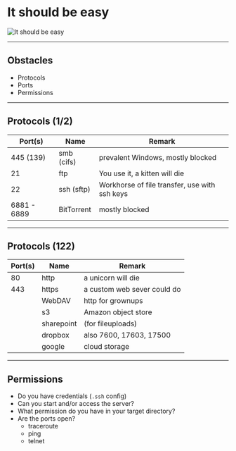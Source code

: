 # It should be easy

![It should be easy](slides/SimpleTransferSolo.png)

---

## Obstacles

- Protocols
- Ports
- Permissions

---

## Protocols (1/2)

| Port(s)     | Name       | Remark                                        |
| ----------- | ---------- | --------------------------------------------- |
| 445 (139)   | smb (cifs) | prevalent Windows, mostly blocked             |
| 21          | ftp        | You use it, a kitten will die                 |
| 22          | ssh (sftp) | Workhorse of file transfer, use with ssh keys |
| 6881 - 6889 | BitTorrent | mostly blocked                                |

---

## Protocols (122)

| Port(s) | Name       | Remark                      |
| ------- | ---------- | --------------------------- |
| 80      | http       | a unicorn will die          |
| 443     | https      | a custom web sever could do |
|         | WebDAV     | http for grownups           |
|         | s3         | Amazon object store         |
|         | sharepoint | (for fileuploads)           |
|         | dropbox    | also 7600, 17603, 17500     |
|         | google     | cloud storage               |

---

## Permissions

- Do you have credentials (`.ssh` config)
- Can you start and/or access the server?
- What permission do you have in your target directory?
- Are the ports open?
  - traceroute
  - ping
  - telnet
